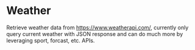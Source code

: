 # Weather

Retrieve weather data from https://www.weatherapi.com/, currently only query current weather with JSON response and can do much more by leveraging sport, forcast, etc. APIs.